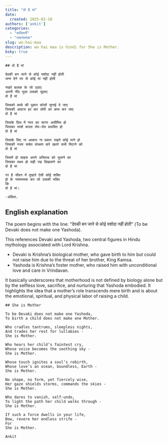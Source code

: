```yaml
---
title: "वो है मां"
date: 
  created: 2025-02-18
authors: ['ankit']
categories: 
  - "कवितायेँ"
  - "भावनात्मक"
slug: wo-hai-maa
description: wo hai maa is hindi for She is Mother.
bsky: true
---
```


```poem
## वो है मां

देवकी बन जाने से कोई यशोदा नहीं होती  
जन्म देने भर से कोई मां नहीं होती

नखरे बालक के जो उठाए  
अपनी नींद भुला उसको सुलाए  
वो है मां 

जिसको बच्चे की पुकार कोसों सुनाई दे जाए  
जिसकी आवाज हर बार लोरी का काम कर जाए  
वो है मां 

जिसके दिल में प्यार का सागर असीमित हो  
जिसका स्पर्श करता रोम-रोम प्रभावित हो  
वो है मां

जिसके लिए ना आकार ना प्रकार रखते कोई माने हो  
जिसकी नजर सचेत संरक्षण करे खतरे सभी मिटाने को  
वो है मां

जिसमें हो साहस अपने अस्तित्व को भुलाने का  
जिसका लक्ष्य हो सही राह दिखलाने का  
वो है मां

गर है जीवन में तुम्हारे ऐसी कोई शक्ति  
हो के नतमस्तक कर लो उसकी भक्ति  
कि 
वो है मां।

-अंकित.
```

## English explanation

The poem begins with the line:
"देवकी बन जाने से कोई यशोदा नहीं होती"
(To be Devaki does not make one Yashoda).

<!-- more -->

This references Devaki and Yashoda, two central figures in Hindu mythology associated with Lord Krishna.

* Devaki is Krishna’s biological mother, who gave birth to him but could not raise him due to the threat of her brother, King Kamsa.
* Yashoda is Krishna’s foster mother, who raised him with unconditional love and care in Vrindavan.

It basically underscores that motherhood is not defined by biology alone but by the selfless love, sacrifice, and nurturing that Yashoda embodied. It highlights the idea that a mother’s role transcends mere birth and is about the emotional, spiritual, and physical labor of raising a child.

```poem
## She is Mother

To be Devaki does not make one Yashoda,  
To birth a child does not make one Mother.  

Who cradles tantrums, sleepless nights,  
And trades her rest for lullabies -  
She is Mother.

Who hears her child’s faintest cry,  
Whose voice becomes the soothing sky -  
She is Mother.

Whose touch ignites a soul’s rebirth,  
Whose love’s an ocean, boundless, Earth -  
She is Mother.

No shape, no form, yet fiercely wise,  
Her gaze shields storms, commands the skies -  
She is Mother.

Who dares to vanish, self-undo,  
To light the path her child walks through -  
She is Mother.

If such a force dwells in your life,  
Bow, revere her endless strife -  
For  
She is Mother.

Ankit
```